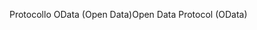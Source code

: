 <span data-ttu-id="2e4f9-101">Protocollo OData (Open Data)</span><span class="sxs-lookup"><span data-stu-id="2e4f9-101">Open Data Protocol (OData)</span></span>